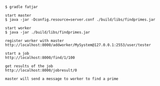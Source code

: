     $ gradle fatjar

    start master
    $ java -jar -Dconfig.resource=server.conf ./build/libs/findprimes.jar

    start worker
    $ java -jar ./build/libs/findprimes.jar

   	register worker with master
   	http://localhost:8000/addworker/MySystem@127.0.0.1:2553/user/tester

   	start a job
   	http://localhost:8000/find/1/100

   	get results of the job
   	http://localhost:8000/jobresult/0 
    
    master will send a message to worker to find a prime